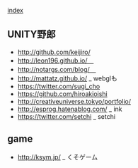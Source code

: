 [index](https://github.com/kitasenjudesign/bookmarks/blob/master/README.md)

## UNITY野郎
* http://github.com/keijiro/
* http://leon196.github.io/　
* http://notargs.com/blog/　
* http://mattatz.github.io/ _ webglも
* https://twitter.com/sugi_cho
* https://github.com/hiroakioishi
* http://creativeuniverse.tokyo/portfolio/
* http://esprog.hatenablog.com/ _ ink
* https://twitter.com/setchi _ setchi

## game
* http://ksym.jp/ _ くそゲーム
